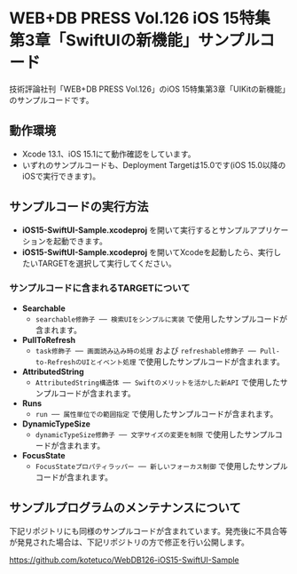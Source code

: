 # WEB+DB PRESS Vol.126 iOS 15特集　第3章「SwiftUIの新機能」サンプルコード

技術評論社刊「WEB+DB PRESS Vol.126」のiOS 15特集第3章「UIKitの新機能」のサンプルコードです。

## 動作環境

- Xcode 13.1、iOS 15.1にて動作確認をしています。
- いずれのサンプルコードも、Deployment Targetは15.0です(iOS 15.0以降のiOSで実行できます)。

## サンプルコードの実行方法

- **iOS15-SwiftUI-Sample.xcodeproj** を開いて実行するとサンプルアプリケーションを起動できます。
- **iOS15-SwiftUI-Sample.xcodeproj** を開いてXcodeを起動したら、実行したいTARGETを選択して実行してください。

### サンプルコードに含まれるTARGETについて

- **Searchable**
  - `searchable修飾子 ── 検索UIをシンプルに実装` で使用したサンプルコードが含まれます。
- **PullToRefresh**
  - `task修飾子 ── 画面読み込み時の処理` および `refreshable修飾子 ── Pull-to-RefreshのUIとイベント処理` で使用したサンプルコードが含まれます。
- **AttributedString**
  - `AttributedString構造体 ── Swiftのメリットを活かした新API` で使用したサンプルコードが含まれます。
- **Runs**
  - `run ── 属性単位での範囲指定` で使用したサンプルコードが含まれます。
- **DynamicTypeSize**
  - `dynamicTypeSize修飾子 ── 文字サイズの変更を制限` で使用したサンプルコードが含まれます。
- **FocusState**
  - `FocusStateプロパティラッパー ── 新しいフォーカス制御` で使用したサンプルコードが含まれます。

## サンプルプログラムのメンテナンスについて

下記リポジトリにも同様のサンプルコードが含まれています。発売後に不具合等が発見された場合は、下記リポジトリの方で修正を行い公開します。

https://github.com/kotetuco/WebDB126-iOS15-SwiftUI-Sample
